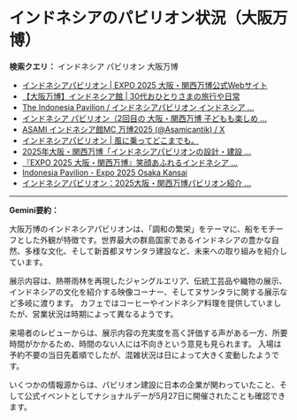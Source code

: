 # インドネシアのパビリオン状況（大阪万博）

**検索クエリ：** インドネシア パビリオン 大阪万博

- [インドネシアパビリオン | EXPO 2025 大阪・関西万博公式Webサイト](https://www.expo2025.or.jp/official-participant/indonesia/)
- [【大阪万博】インドネシア館 | 30代おひとりさまの旅行や日常](https://ameblo.jp/yrk0327/entry-12902904410.html)
- [The Indonesia Pavilion / インドネシアパビリオン インドネシア ...](https://www.instagram.com/p/C6s6GRiu_ZW/)
- [インドネシア パビリオン（2回目の 大阪・関西万博 子どもも楽しめ ...](https://ameblo.jp/syenron1/entry-12908365440.html)
- [ASAMI インドネシア館MC 万博2025 (@Asamicantik) / X](https://x.com/asamicantik)
- [インドネシアパビリオン | 風に乗ってどこまでも。](https://ameblo.jp/laven1015/entry-12907034731.html)
- [2025年大阪・関西万博「インドネシアパビリオンの設計・建設 ...](https://www.fujiya-net.co.jp/news/20240501)
- [『EXPO 2025 大阪・関西万博』笑顔あふれるインドネシア ...](https://note.com/yamada_tourist/n/n27bea8822b97)
- [Indonesia Pavilion - Expo 2025 Osaka Kansai](https://expo2025indonesia.id/)
- [インドネシアパビリオン：2025大阪・関西万博パビリオン紹介 ...](https://www.nippon.com/ja/guide-to-japan/expo2025021/)


---

**Gemini要約：**

大阪万博のインドネシアパビリオンは、「調和の繁栄」をテーマに、船をモチーフとした外観が特徴です。世界最大の群島国家であるインドネシアの豊かな自然、多様な文化、そして新首都ヌサンタラ建設など、未来への取り組みを紹介しています。

展示内容は、熱帯雨林を再現したジャングルエリア、伝統工芸品や織物の展示、インドネシアの文化を紹介する映像コーナー、そしてヌサンタラに関する展示など多岐に渡ります。  カフェではコーヒーやインドネシア料理を提供していましたが、営業状況は時期によって異なるようです。

来場者のレビューからは、展示内容の充実度を高く評価する声がある一方、所要時間がかかるため、時間のない人には不向きという意見も見られます。  入場は予約不要の当日先着順でしたが、混雑状況は日によって大きく変動したようです。


いくつかの情報源からは、パビリオン建設に日本の企業が関わっていたこと、そして公式イベントとしてナショナルデーが5月27日に開催されたことも確認できます。

